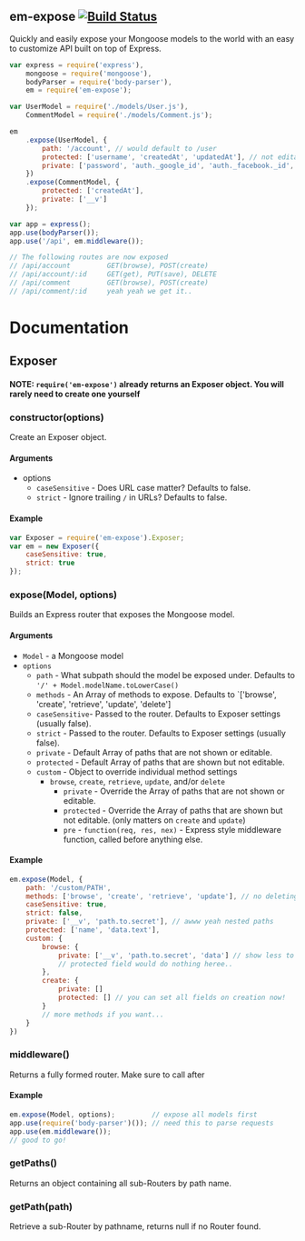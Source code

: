 em-expose [![Build Status](https://travis-ci.org/nickclaw/em-expose.svg?branch=master)](https://travis-ci.org/nickclaw/em-expose)
-------------

Quickly and easily expose your Mongoose models to the world with an
easy to customize API built on top of Express.

```javascript
var express = require('express'),
    mongoose = require('mongoose'),
    bodyParser = require('body-parser'),
    em = require('em-expose');

var UserModel = require('./models/User.js'),
    CommentModel = require('./models/Comment.js');

em
    .expose(UserModel, {
        path: '/account', // would default to /user
        protected: ['username', 'createdAt', 'updatedAt'], // not editable
        private: ['password', 'auth._google_id', 'auth._facebook._id', '__v'] // never visible
    })
    .expose(CommentModel, {
        protected: ['createdAt'],
        private: ['__v']
    });

var app = express();
app.use(bodyParser());
app.use('/api', em.middleware());

// The following routes are now exposed
// /api/account         GET(browse), POST(create)
// /api/account/:id     GET(get), PUT(save), DELETE
// /api/comment         GET(browse), POST(create)
// /api/comment/:id     yeah yeah we get it..
```
# Documentation

## Exposer

#### NOTE: `require('em-expose')` already returns an Exposer object. You will rarely need to create one yourself

### constructor(options)
Create an Exposer object.

#### Arguments
* options
    * `caseSensitive` - Does URL case matter? Defaults to false.
    * `strict` - Ignore trailing `/` in URLs? Defaults to false.

#### Example

```javascript
var Exposer = require('em-expose').Exposer;
var em = new Exposer({
    caseSensitive: true,
    strict: true
});
```

### expose(Model, options)
Builds an Express router that exposes the Mongoose model.

#### Arguments
* `Model` - a Mongoose model
* `options`
    * `path` - What subpath should the model be exposed under. Defaults to `'/' + Model.modelName.toLowerCase()`
    * `methods` - An Array of methods to expose. Defaults to `['browse', 'create', 'retrieve', 'update', 'delete']
    * `caseSensitive`- Passed to the router. Defaults to Exposer settings (usually false).
    * `strict` - Passed to the router. Defaults to Exposer settings (usually false).
    * `private` - Default Array of paths that are not shown or editable.
    * `protected` - Default Array of paths that are shown but not editable.
    * `custom` - Object to override individual method settings
        * `browse`, `create`, `retrieve`, `update`, and/or `delete`
            * `private` - Override the Array of paths that are not shown or editable.
            * `protected` - Override the Array of paths that are shown but not editable. (only matters on `create` and `update`)
            * `pre` - `function(req, res, nex)` - Express style middleware function, called before anything else.

#### Example
```javascript
em.expose(Model, {
    path: '/custom/PATH',
    methods: ['browse', 'create', 'retrieve', 'update'], // no deleting!
    caseSensitive: true,
    strict: false,
    private: ['__v', 'path.to.secret'], // awww yeah nested paths
    protected: ['name', 'data.text'],
    custom: {
        browse: {
            private: ['__v', 'path.to.secret', 'data'] // show less to save bandwidth
            // protected field would do nothing heree..
        },
        create: {
            private: []
            protected: [] // you can set all fields on creation now!
        }
        // more methods if you want...
    }
})
```

### middleware()
Returns a fully formed router. Make sure to call after

#### Example
```javascript
em.expose(Model, options);         // expose all models first
app.use(require('body-parser')()); // need this to parse requests
app.use(em.middleware());
// good to go!
```

### getPaths()
Returns an object containing all sub-Routers by path name.

### getPath(path)
Retrieve a sub-Router by pathname, returns null if no Router found.
